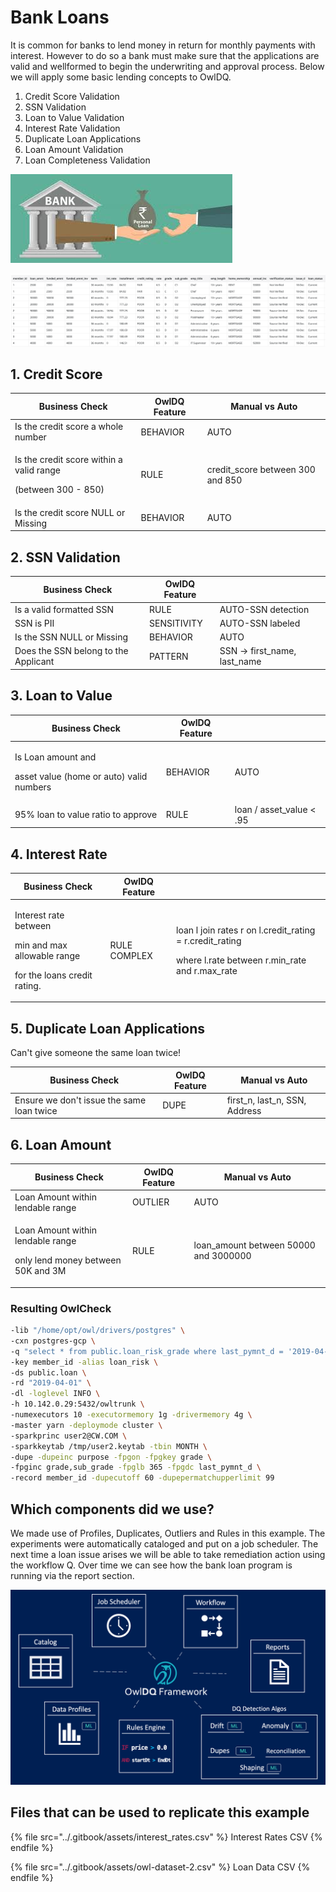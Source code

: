 # Bank Loans

It is common for banks to lend money in return for monthly payments with interest.  However to do so a bank must make sure that the applications are valid and wellformed to begin the underwriting and approval process.  Below we will apply some basic lending concepts to OwlDQ. 

1. Credit Score Validation
2. SSN Validation
3. Loan to Value Validation
4. Interest Rate Validation
5. Duplicate Loan Applications
6. Loan Amount Validation
7. Loan Completeness Validation

![](../.gitbook/assets/bank-loan1.jpeg)

![](../.gitbook/assets/screen-shot-2020-03-30-at-2.35.16-pm.png)

## 1. Credit Score

| Business Check                                                             | OwlDQ Feature  | Manual vs Auto                   |
| -------------------------------------------------------------------------- | -------------- | -------------------------------- |
| Is the credit score a whole number                                         | BEHAVIOR       | AUTO                             |
| <p>Is the credit score within a valid range </p><p>(between 300 - 850)</p> | RULE           | credit_score between 300 and 850 |
| Is the credit score NULL or Missing                                        | BEHAVIOR       | AUTO                             |

##  2. SSN Validation

| Business Check                       | OwlDQ Feature |                              |
| ------------------------------------ | ------------- | ---------------------------- |
| Is a valid formatted SSN             | RULE          | AUTO-SSN detection           |
| SSN is PII                           | SENSITIVITY   | AUTO-SSN labeled             |
| Is the SSN NULL or Missing           | BEHAVIOR      | AUTO                         |
| Does the SSN belong to the Applicant | PATTERN       | SSN -> first_name, last_name |

## 3. Loan to Value 

| Business Check                                                            | OwlDQ Feature |                          |
| ------------------------------------------------------------------------- | ------------- | ------------------------ |
| <p>Is Loan amount and </p><p>asset value (home or auto) valid numbers</p> | BEHAVIOR      | AUTO                     |
| 95% loan to value ratio to approve                                        | RULE          | loan / asset_value < .95 |

## 4. Interest Rate

| Business Check                                                                                      | OwlDQ Feature |                                                                                                                       |
| --------------------------------------------------------------------------------------------------- | ------------- | --------------------------------------------------------------------------------------------------------------------- |
| <p>Interest rate between </p><p>min and max allowable range </p><p>for the loans credit rating.</p> | RULE COMPLEX  | <p>loan l join rates r on l.credit_rating = r.credit_rating </p><p>where l.rate between r.min_rate and r.max_rate</p> |

## 5. Duplicate Loan Applications

Can't give someone the same loan twice!

| Business Check                            | OwlDQ Feature | Manual vs Auto                |
| ----------------------------------------- | ------------- | ----------------------------- |
| Ensure we don't issue the same loan twice | DUPE          | first_n, last_n, SSN, Address |

## 6. Loan Amount

| Business Check                                                                     | OwlDQ Feature | Manual vs Auto                        |
| ---------------------------------------------------------------------------------- | ------------- | ------------------------------------- |
| Loan Amount within lendable range                                                  | OUTLIER       | AUTO                                  |
| <p>Loan Amount within lendable range </p><p>only lend money between 50K and 3M</p> | RULE          | loan_amount between 50000 and 3000000 |

### Resulting OwlCheck

```bash
-lib "/home/opt/owl/drivers/postgres" \
-cxn postgres-gcp \
-q "select * from public.loan_risk_grade where last_pymnt_d = '2019-04-01'" \
-key member_id -alias loan_risk \
-ds public.loan \
-rd "2019-04-01" \
-dl -loglevel INFO \
-h 10.142.0.29:5432/owltrunk \
-numexecutors 10 -executormemory 1g -drivermemory 4g \
-master yarn -deploymode cluster \
-sparkprinc user2@CW.COM \
-sparkkeytab /tmp/user2.keytab -tbin MONTH \
-dupe -dupeinc purpose -fpgon -fpgkey grade \
-fpginc grade,sub_grade -fpglb 365 -fpgdc last_pymnt_d \
-record member_id -dupecutoff 60 -dupepermatchupperlimit 99 
```

## Which components did we use?

We made use of Profiles, Duplicates, Outliers and Rules in this example.  The experiments were automatically cataloged and put on a job scheduler.  The next time a loan issue arises we will be able to take remediation action using the workflow Q.  Over time we can see how the bank loan program is running via the report section. 

![](../.gitbook/assets/owldq-framework-li.png)

## Files that can be used to replicate this example

{% file src="../.gitbook/assets/interest_rates.csv" %}
Interest Rates CSV
{% endfile %}

{% file src="../.gitbook/assets/owl-dataset-2.csv" %}
Loan Data CSV
{% endfile %}
